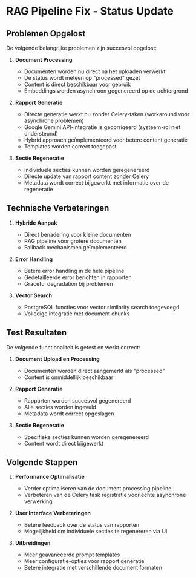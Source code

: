 # RAG Pipeline Fix - Status Update

## Problemen Opgelost

De volgende belangrijke problemen zijn succesvol opgelost:

1. **Document Processing**
   - Documenten worden nu direct na het uploaden verwerkt
   - De status wordt meteen op "processed" gezet
   - Content is direct beschikbaar voor gebruik
   - Embeddings worden asynchroon gegenereerd op de achtergrond

2. **Rapport Generatie**
   - Directe generatie werkt nu zonder Celery-taken (workaround voor asynchrone problemen)
   - Google Gemini API-integratie is gecorrigeerd (systeem-rol niet ondersteund)
   - Hybrid approach geïmplementeerd voor betere content generatie
   - Templates worden correct toegepast

3. **Sectie Regeneratie**
   - Individuele secties kunnen worden geregenereerd
   - Directe update van rapport content zonder Celery
   - Metadata wordt correct bijgewerkt met informatie over de regeneratie

## Technische Verbeteringen

1. **Hybride Aanpak**
   - Direct benadering voor kleine documenten
   - RAG pipeline voor grotere documenten
   - Fallback mechanismen geïmplementeerd

2. **Error Handling**
   - Betere error handling in de hele pipeline
   - Gedetailleerde error berichten in rapporten
   - Graceful degradation bij problemen

3. **Vector Search**
   - PostgreSQL functies voor vector similarity search toegevoegd
   - Volledige integratie met document chunks

## Test Resultaten

De volgende functionaliteit is getest en werkt correct:

1. **Document Upload en Processing**
   - Documenten worden direct aangemerkt als "processed"
   - Content is onmiddellijk beschikbaar

2. **Rapport Generatie**
   - Rapporten worden succesvol gegenereerd
   - Alle secties worden ingevuld
   - Metadata wordt correct opgeslagen

3. **Sectie Regeneratie**
   - Specifieke secties kunnen worden geregenereerd
   - Content wordt direct bijgewerkt

## Volgende Stappen

1. **Performance Optimalisatie**
   - Verder optimaliseren van de document processing pipeline
   - Verbeteren van de Celery task registratie voor echte asynchrone verwerking

2. **User Interface Verbeteringen**
   - Betere feedback over de status van rapporten
   - Mogelijkheid om individuele secties te regenereren via UI

3. **Uitbreidingen**
   - Meer geavanceerde prompt templates
   - Meer configuratie-opties voor rapport generatie
   - Betere integratie met verschillende document formaten